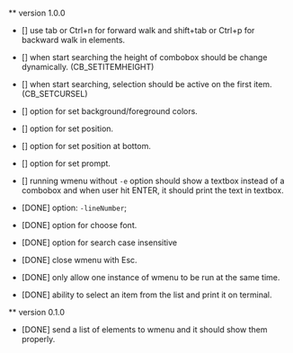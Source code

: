 ** version 1.0.0
- [] use tab or Ctrl+n for forward walk and shift+tab or Ctrl+p for backward walk in elements.
- [] when start searching the height of combobox should be change dynamically. (CB_SETITEMHEIGHT)
- [] when start searching, selection should be active on the first item.(CB_SETCURSEL)

- [] option for set background/foreground colors.
- [] option for set position.
- [] option for set position at bottom.
- [] option for set prompt.
- [] running wmenu without `-e` option should show a textbox instead of a combobox and when user hit ENTER, it should print the text in textbox.
- [DONE]  option: `-lineNumber`;
- [DONE] option for choose font.
- [DONE] option for search case insensitive
- [DONE] close wmenu with Esc.
- [DONE] only allow one instance of wmenu to be run at the same time.
- [DONE] ability to select an item from the list and print it on terminal.

** version 0.1.0
- [DONE] send a list of elements to wmenu and it should show them properly.
